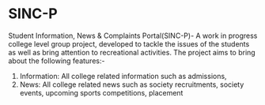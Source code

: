 # SINC-P
Student Information, News &amp; Complaints Portal(SINC-P)-
A work in progress college level group project, developed to tackle the issues of the students as well as bring attention to recreational activities.
The project aims to bring about the following features:-
1. Information: All college related information such as admissions,
2. News: All college related news such as society recruitments, society events, upcoming sports competitions, placement 
